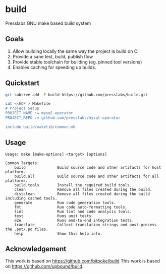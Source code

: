 # build
Presslabs GNU make based build system

## Goals

1. Allow building locally the same way the project is build on CI
2. Provide a sane test, build, publish flow
3. Provide stable toolchain for building (eg. pinned tool versions)
4. Enables caching for speeding up builds.

## Quickstart

```sh
git subtree add -P build https://github.com/presslabs/build.git

cat <<EOF > Makefile
# Project Setup
PROJECT_NAME := mysql-operator
PROJECT_REPO := github.com/presslabs/mysql-operator

include build/makelib/common.mk
```

## Usage

```
Usage: make [make-options] <target> [options]

Common Targets:
    build              Build source code and other artifacts for host platform.
    build.all          Build source code and other artifacts for all platforms.
    build.tools        Install the required build tools.
    clean              Remove all files created during the build.
    distclean          Remove all files created during the build including cached tools.
    generate           Run code generation tools.
    fmt                Run code auto-formatting tools.
    lint               Run lint and code analysis tools.
    test               Runs unit tests.
    e2e                Runs end-to-end integration tests.
    translate          Collect translation strings and post-process the .pot/.po files.
    help               Show this help info.
```

## Acknowledgement

This work is based on https://github.com/bitpoke/build
This work is based on https://github.com/upbound/build.
